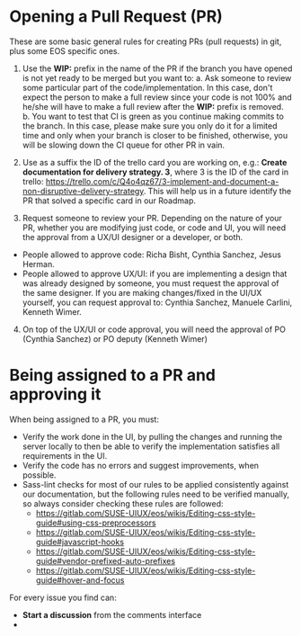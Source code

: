 # Opening a Pull Request (PR)

These are some basic general rules for creating PRs (pull requests) in git, plus some EOS specific ones.

1. Use the **WIP:** prefix in the name of the PR if the branch you have opened is not yet ready to be merged but you want to:
  a. Ask someone to review some particular part of the code/implementation. In this case, don't expect the person to make a full review since your code is not 100% and he/she will have to make a full review after the **WIP:** prefix is removed.
  b. You want to test that CI is green as you continue making commits to the branch. In this case, please make sure you only do it for a limited time and only when your branch is closer to be finished, otherwise, you will be slowing down the CI queue for other PR in vain.

2. Use as a suffix the ID of the trello card you are working on, e.g.: **Create documentation for delivery strategy. 3**, where 3 is the ID of the card in trello:  https://trello.com/c/Q4o4qz67/3-implement-and-document-a-non-disruptive-delivery-strategy. This will help us in a future identify the PR that solved a specific card in our Roadmap.

3. Request someone to review your PR. Depending on the nature of your PR, whether you are modifying just code, or code and UI, you will need the approval from a UX/UI designer or a developer, or both. 
  - People allowed to approve code: Richa Bisht, Cynthia Sanchez, Jesus Herman. 
  - People allowed to approve UX/UI: if you are implementing a design that was already designed by someone, you must request the approval of the same designer. If you are making changes/fixed in the UI/UX yourself, you can request approval to: Cynthia Sanchez, Manuele Carlini, Kenneth Wimer.

4. On top of the UX/UI or code approval, you will need the approval of PO (Cynthia Sanchez) or PO deputy (Kenneth Wimer)

# Being assigned to a PR and approving it

When being assigned to a PR, you must:
- Verify the work done in the UI, by pulling the changes and running the server locally to then be able to verify the implementation satisfies all requirements in the UI.
- Verify the code has no errors and suggest improvements, when possible.
- Sass-lint checks for most of our rules to be applied consistently against our documentation, but the following rules need to be verified manually, so always consider checking these rules are followed:
  - https://gitlab.com/SUSE-UIUX/eos/wikis/Editing-css-style-guide#using-css-preprocessors
  - https://gitlab.com/SUSE-UIUX/eos/wikis/Editing-css-style-guide#javascript-hooks
  - https://gitlab.com/SUSE-UIUX/eos/wikis/Editing-css-style-guide#vendor-prefixed-auto-prefixes
  - https://gitlab.com/SUSE-UIUX/eos/wikis/Editing-css-style-guide#hover-and-focus

For every issue you find can:
- **Start a discussion** from the comments interface
- 